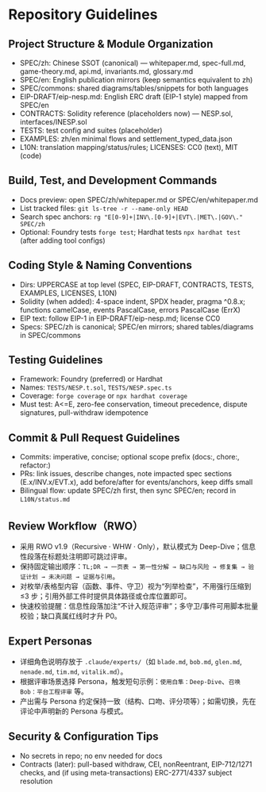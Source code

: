 # Repository Guidelines

## Project Structure & Module Organization
- SPEC/zh: Chinese SSOT (canonical) — whitepaper.md, spec-full.md, game-theory.md, api.md, invariants.md, glossary.md
- SPEC/en: English publication mirrors (keep semantics equivalent to zh)
- SPEC/commons: shared diagrams/tables/snippets for both languages
- EIP-DRAFT/eip-nesp.md: English ERC draft (EIP-1 style) mapped from SPEC/en
- CONTRACTS: Solidity reference (placeholders now) — NESP.sol, interfaces/INESP.sol
- TESTS: test config and suites (placeholder)
- EXAMPLES: zh/en minimal flows and settlement_typed_data.json
- L10N: translation mapping/status/rules; LICENSES: CC0 (text), MIT (code)

## Build, Test, and Development Commands
- Docs preview: open SPEC/zh/whitepaper.md or SPEC/en/whitepaper.md
- List tracked files: `git ls-tree -r --name-only HEAD`
- Search spec anchors: `rg "E[0-9]+|INV\.[0-9]+|EVT\.|MET\.|GOV\." SPEC/zh`
- Optional: Foundry tests `forge test`; Hardhat tests `npx hardhat test` (after adding tool configs)

## Coding Style & Naming Conventions
- Dirs: UPPERCASE at top level (SPEC, EIP-DRAFT, CONTRACTS, TESTS, EXAMPLES, LICENSES, L10N)
- Solidity (when added): 4-space indent, SPDX header, pragma ^0.8.x; functions camelCase, events PascalCase, errors PascalCase (ErrX)
- EIP text: follow EIP-1 in EIP-DRAFT/eip-nesp.md; license CC0
- Specs: SPEC/zh is canonical; SPEC/en mirrors; shared tables/diagrams in SPEC/commons

## Testing Guidelines
- Framework: Foundry (preferred) or Hardhat
- Names: `TESTS/NESP.t.sol`, `TESTS/NESP.spec.ts`
- Coverage: `forge coverage` or `npx hardhat coverage`
- Must test: A<=E, zero-fee conservation, timeout precedence, dispute signatures, pull-withdraw idempotence

## Commit & Pull Request Guidelines
- Commits: imperative, concise; optional scope prefix (docs:, chore:, refactor:)
- PRs: link issues, describe changes, note impacted spec sections (E.x/INV.x/EVT.x), add before/after for events/anchors, keep diffs small
- Bilingual flow: update SPEC/zh first, then sync SPEC/en; record in `L10N/status.md`

## Review Workflow（RWO）
- 采用 RWO v1.9（Recursive · WHW · Only），默认模式为 Deep-Dive；信息性段落在标题处注明即可跳过评审。
- 保持固定输出顺序：`TL;DR → 一页表 → 第一性分解 → 缺口与风险 → 修复集 → 验证计划 → 未决问题 → 证据与引用`。
- 对枚举/表格型内容（函数、事件、守卫）视为“列举检查”，不用强行压缩到 ≤3 步；引用外部工件时提供具体路径或仓库位置即可。
- 快速校验提醒：信息性段落加注“不计入规范评审”；多守卫/事件可用脚本批量校验；缺口真属红线时才升 P0。

## Expert Personas
- 详细角色说明存放于 `.claude/experts/`（如 `blade.md`, `bob.md`, `glen.md`, `nenade.md`, `tim.md`, `vitalik.md`）。
- 根据评审场景选择 Persona，触发短句示例：`使用白隼：Deep-Dive`、`召唤 Bob：平台工程评审` 等。
- 产出需与 Persona 约定保持一致（结构、口吻、评分项等）；如需切换，先在评论中声明新的 Persona 与模式。

## Security & Configuration Tips
- No secrets in repo; no env needed for docs
- Contracts (later): pull-based withdraw, CEI, nonReentrant, EIP-712/1271 checks, and (if using meta-transactions) ERC-2771/4337 subject resolution
